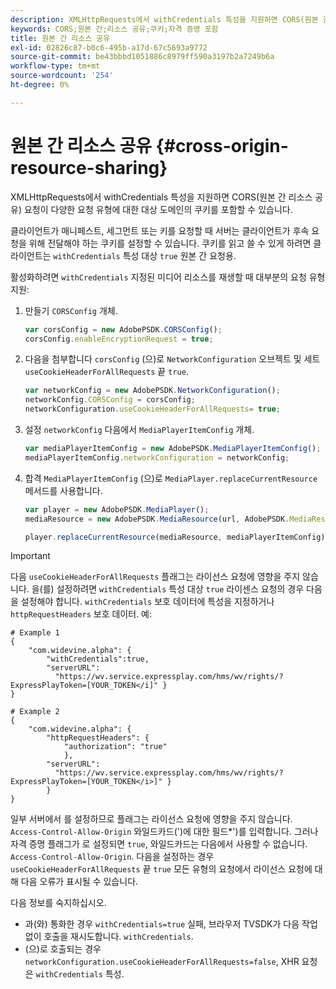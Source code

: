 ```yaml
---
description: XMLHttpRequests에서 withCredentials 특성을 지원하면 CORS(원본 간 리소스 공유) 요청이 다양한 요청 유형에 대한 대상 도메인의 쿠키를 포함할 수 있습니다.
keywords: CORS;원본 간;리소스 공유;쿠키;자격 증명 포함
title: 원본 간 리소스 공유
exl-id: 02826c87-b0c6-495b-a17d-67c5693a9772
source-git-commit: be43bbbd1051886c8979ff590a3197b2a7249b6a
workflow-type: tm+mt
source-wordcount: '254'
ht-degree: 0%

---
```


# 원본 간 리소스 공유 {#cross-origin-resource-sharing}

XMLHttpRequests에서 withCredentials 특성을 지원하면 CORS(원본 간 리소스 공유) 요청이 다양한 요청 유형에 대한 대상 도메인의 쿠키를 포함할 수 있습니다.

클라이언트가 매니페스트, 세그먼트 또는 키를 요청할 때 서버는 클라이언트가 후속 요청을 위해 전달해야 하는 쿠키를 설정할 수 있습니다. 쿠키를 읽고 쓸 수 있게 하려면 클라이언트는 `withCredentials` 특성 대상 `true` 원본 간 요청용.

활성화하려면 `withCredentials` 지정된 미디어 리소스를 재생할 때 대부분의 요청 유형 지원:

1. 만들기 `CORSConfig` 개체.

   ```js
   var corsConfig = new AdobePSDK.CORSConfig();  
   corsConfig.enableEncryptionRequest = true; 
   ```

1. 다음을 첨부합니다 `corsConfig` (으)로 `NetworkConfiguration` 오브젝트 및 세트 `useCookieHeaderForAllRequests` 끝 `true`.

   ```js
   var networkConfig = new AdobePSDK.NetworkConfiguration();  
   networkConfig.CORSConfig = corsConfig; 
   networkConfiguration.useCookieHeaderForAllRequests= true;
   ```

1. 설정 `networkConfig` 다음에서 `MediaPlayerItemConfig` 개체.

   ```js
   var mediaPlayerItemConfig = new AdobePSDK.MediaPlayerItemConfig();  
   mediaPlayerItemConfig.networkConfiguration = networkConfig; 
   ```

1. 합격 `MediaPlayerItemConfig` (으)로 `MediaPlayer.replaceCurrentResource` 메서드를 사용합니다.

   ```js
   var player = new AdobePSDK.MediaPlayer(); 
   mediaResource = new AdobePSDK.MediaResource(url, AdobePSDK.MediaResourceType.HLS);  
   
   player.replaceCurrentResource(mediaResource, mediaPlayerItemConfig);  
   ```

>[!IMPORTANT]
>
>다음 `useCookieHeaderForAllRequests` 플래그는 라이선스 요청에 영향을 주지 않습니다. 을(를) 설정하려면 `withCredentials` 특성 대상 `true` 라이센스 요청의 경우 다음을 설정해야 합니다. `withCredentials` 보호 데이터에 특성을 지정하거나 `httpRequestHeaders` 보호 데이터. 예:

```
# Example 1 
{ 
    "com.widevine.alpha": {  
        "withCredentials":true,  
        "serverURL":  
          "https://wv.service.expressplay.com/hms/wv/rights/?ExpressPlayToken=[YOUR_TOKEN</i]" } 
} 
 
# Example 2 
{ 
    "com.widevine.alpha": { 
        "httpRequestHeaders": {  
            "authorization": "true"  
            }, 
        "serverURL":  
          "https://wv.service.expressplay.com/hms/wv/rights/?ExpressPlayToken=[YOUR_TOKEN</i>]" }
        } 
}
```

일부 서버에서 를 설정하므로 플래그는 라이선스 요청에 영향을 주지 않습니다. `Access-Control-Allow-Origin` 와일드카드(&#39;)에 대한 필드&#42;&#39;)를 입력합니다. 그러나 자격 증명 플래그가 로 설정되면 `true`, 와일드카드는 다음에서 사용할 수 없습니다. `Access-Control-Allow-Origin`. 다음을 설정하는 경우 `useCookieHeaderForAllRequests` 끝 `true` 모든 유형의 요청에서 라이선스 요청에 대해 다음 오류가 표시될 수 있습니다.

다음 정보를 숙지하십시오.

* 과(와) 통화한 경우 `withCredentials=true` 실패, 브라우저 TVSDK가 다음 작업 없이 호출을 재시도합니다. `withCredentials`.
* (으)로 호출되는 경우 `networkConfiguration.useCookieHeaderForAllRequests=false`, XHR 요청은 `withCredentials` 특성.
